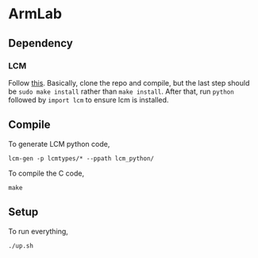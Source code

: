 # ArmLab

## Dependency

### LCM

Follow [this](http://lcm-proj.github.io/build_instructions.html). 
Basically, clone the repo and compile, 
but the last step should be `sudo make install` rather than `make install`.
After that, run `python` followed by `import lcm` to ensure lcm is installed.

## Compile

To generate LCM python code,

```
lcm-gen -p lcmtypes/* --ppath lcm_python/
```

To compile the C code,

```
make
```

## Setup

To run everything,

```
./up.sh
```
